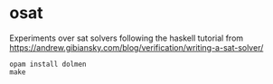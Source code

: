 # osat

Experiments over sat solvers following the haskell tutorial from https://andrew.gibiansky.com/blog/verification/writing-a-sat-solver/

```
opam install dolmen
make
```